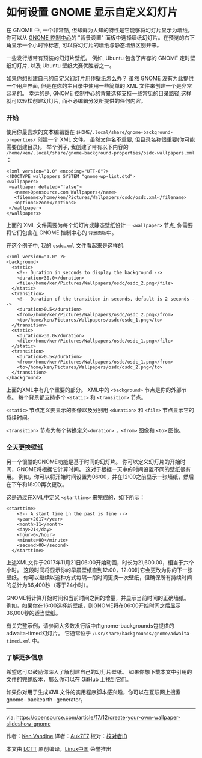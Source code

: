 
如何设置 GNOME 显示自定义幻灯片
======
在 GNOME 中, 一个非常酷, 但却鲜为人知的特性是它能够将幻灯片显示为墙纸。你可以从 [GNOME 控制中心][1]的 "背景设置" 面板中选择墙纸幻灯片。在预览的右下角显示一个小时钟标志, 可以将幻灯片的墙纸与静态墙纸区别开来。 

一些发行版带有预装的幻灯片壁纸。 例如, Ubuntu 包含了库存的 GNOME 定时壁纸幻灯片, 以及 Ubuntu 壁纸大赛优胜者之一。

如果你想创建自己的自定义幻灯片用作壁纸怎么办？  虽然 GNOME 没有为此提供一个用户界面, 但是在你的主目录中使用一些简单的 XML 文件来创建一个是非常容易的。 幸运的是, GNOME 控制中心的背景选择支持一些常见的目录路径,这样就可以轻松创建幻灯片, 而不必编辑分发所提供的任何内容。

### 开始

使用你最喜欢的文本编辑器在 `$HOME/.local/share/gnome-background-properties/` 创建一个 XML 文件。 虽然文件名不重要, 但目录名称很重要(你可能需要创建目录)。 举个例子, 我创建了带有以下内容的 `/home/ken/.local/share/gnome-background-properties/osdc-wallpapers.xml `：

```
<?xml version="1.0" encoding="UTF-8"?>
<!DOCTYPE wallpapers SYSTEM "gnome-wp-list.dtd">
<wallpapers>
 <wallpaper deleted="false">
   <name>Opensource.com Wallpapers</name>
   <filename>/home/ken/Pictures/Wallpapers/osdc/osdc.xml</filename>
   <options>zoom</options>
 </wallpaper>
</wallpapers>
```
上面的 XML 文件需要为每个幻灯片或静态壁纸设计一 `<wallpaper>` 节点, 你需要将它们包含在 GNOME 控制中心的 `背景面板`中。

在这个例子中, 我的 `osdc.xml` 文件看起来是这样的:


```
<?xml version="1.0" ?>
<background>
  <static>
    <!-- Duration in seconds to display the background -->
    <duration>30.0</duration>
    <file>/home/ken/Pictures/Wallpapers/osdc/osdc_2.png</file>
  </static>
  <transition>
    <!-- Duration of the transition in seconds, default is 2 seconds -->
    <duration>0.5</duration>
    <from>/home/ken/Pictures/Wallpapers/osdc/osdc_2.png</from>
    <to>/home/ken/Pictures/Wallpapers/osdc/osdc_1.png</to>
  </transition>
  <static>
    <duration>30.0</duration>
    <file>/home/ken/Pictures/Wallpapers/osdc/osdc_1.png</file>
  </static>
  <transition>
    <duration>0.5</duration>
    <from>/home/ken/Pictures/Wallpapers/osdc/osdc_1.png</from>
    <to>/home/ken/Pictures/Wallpapers/osdc/osdc_2.png</to>
  </transition>
</background>
```
上面的XML中有几个重要的部分。 XML中的 `<background>` 节点是你的外部节点。 每个背景都支持多个 `<static>` 和 `<transition>` 节点。

`<static>` 节点定义要显示的图像以及分别用 `<duration>` 和 `<file>` 节点显示它的持续时间。

`<transition>` 节点为每个转换定义`<duration>` ，`<from>` 图像和 `<to>` 图像。

### 全天更换壁纸

另一个很酷的GNOME功能是基于时间的幻灯片。 你可以定义幻灯片的开始时间，GNOME将根据它计算时间。 这对于根据一天中的时间设置不同的壁纸很有用。 例如，你可以将开始时间设置为06:00，并在12:00之前显示一张墙纸，然后在下午和18:00再次更改。

这是通过在XML中定义 `<starttime>` 来完成的，如下所示：

```
<starttime>
    <!-- A start time in the past is fine -->
    <year>2017</year>
    <month>11</month>
    <day>21</day>
    <hour>6</hour>
    <minute>00</minute>
    <second>00</second>
  </starttime>
```

上述XML文件于2017年11月21日06:00开始动画，时长为21,600.00，相当于六个小时。 这段时间将显示你的早晨壁纸直到12:00，12:00时它会更改为你的下一张壁纸。 你可以继续以这种方式每隔一段时间更换一次壁纸，但确保所有持续时间的总计为86,400秒（等于24小时）。

GNOME将计算开始时间和当前时间之间的增量，并显示当前时间的正确墙纸。 例如，如果你在16:00选择新壁纸，则GNOME将在06:00开始时间之后显示36,000秒的适当壁纸。

有关完整示例，请参阅大多数发行版中由gnome-backgrounds包提供的adwaita-timed幻灯片。 它通常位于 `/usr/share/backgrounds/gnome/adwaita-timed.xml` 中。


### 了解更多信息

希望这可以鼓励你深入了解创建自己的幻灯片壁纸。 如果你想下载本文中引用的文件的完整版本，那么你可以在 [GitHub][2] 上找到它们。

如果你对用于生成XML文件的实用程序脚本感兴趣，你可以在互联网上搜索gnome- backearth -generator。

--------------------------------------------------------------------------------

via: https://opensource.com/article/17/12/create-your-own-wallpaper-slideshow-gnome

作者：[Ken Vandine][a]
译者：[Auk7F7](https://github.com/Auk7F7)
校对：[校对者ID](https://github.com/校对者ID)

本文由 [LCTT](https://github.com/LCTT/TranslateProject) 原创编译，[Linux中国](https://linux.cn/) 荣誉推出

[a]:https://opensource.com/users/kenvandine
[1]:http://manpages.ubuntu.com/manpages/xenial/man1/gnome-control-center.1.html
[2]:https://github.com/kenvandine/misc/tree/master/articles/osdc/gnome/slide-show-backgrounds/osdc

